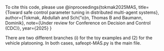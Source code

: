 To cite this code, please use
@inproceedings{tokmak2025MAS,
  title={Toward safe control parameter tuning in distributed multi-agent systems},
  author={Tokmak, Abdullah and Sch{\"o}n, Thomas B and Baumann, Dominik},
  note={Under review for Conference on Decision and Control (CDC)},
  year={2025}
}


There are two different branches (i) for the toy examples and (2) for the vehicle platooning. In both cases, safeopt-MAS.py is the main file.
